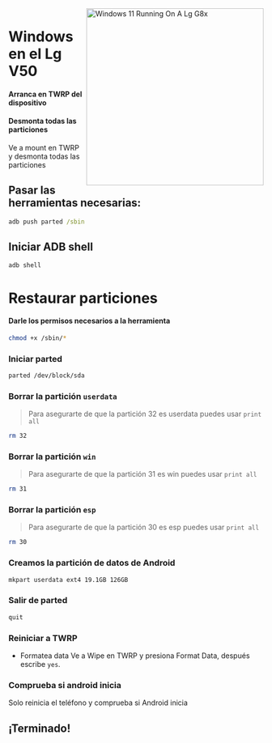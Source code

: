  <img align="right" src="https://github.com/Icesito68/Port-Windows-11-Lg-G8x/blob/Lg-V50/flashlmdd.png" width="350" alt="Windows 11 Running On A Lg G8x">


# Windows en el Lg V50

#### Arranca en TWRP del dispositivo

#### Desmonta todas las particiones
Ve a mount en TWRP y desmonta todas las particiones

## Pasar las herramientas necesarias:
```cmd
adb push parted /sbin
```

## Iniciar ADB shell
```cmd
adb shell
```

# Restaurar particiones
#### Darle los permisos necesarios a la herramienta
```sh
chmod +x /sbin/*
```


### Iniciar parted
```sh
parted /dev/block/sda
```

### Borrar la partición `userdata` 
>Para asegurarte de que la partición 32 es userdata puedes usar
>  `print all`
```sh
rm 32
```

### Borrar la partición `win` 
>Para asegurarte de que la partición 31 es win puedes usar
>  `print all`
```sh
rm 31
```

### Borrar la partición `esp` 
>Para asegurarte de que la partición 30 es esp puedes usar
>  `print all`
```sh
rm 30
```

### Creamos la partición de datos de Android
```sh
mkpart userdata ext4 19.1GB 126GB
```

### Salir de parted
```sh
quit
```

### Reiniciar a TWRP

- Formatea data
Ve a Wipe en TWRP y presiona Format Data, 
después escribe `yes`.

### Comprueba si android inicia
Solo reinicia el teléfono y comprueba si Android inicia

## ¡Terminado!
